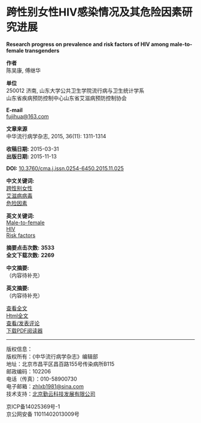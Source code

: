 # 跨性别女性HIV感染情况及其危险因素研究进展

**Research progress on prevalence and risk factors of HIV among male-to-female transgenders**

**作者**  
陈吴康, 傅继华

**单位**  
250012 济南, 山东大学公共卫生学院流行病与卫生统计学系  
山东省疾病预防控制中心山东省艾滋病预防控制协会

**E-mail**  
fujihua@163.com

**文章来源**  
中华流行病学杂志, 2015, 36(11): 1311-1314

**收稿日期:** 2015-03-31  
**出版日期:** 2015-11-13

**DOI:** [10.3760/cma.j.issn.0254-6450.2015.11.025](http://dx.doi.org/10.3760/cma.j.issn.0254-6450.2015.11.025)

**中文关键词:**  
[跨性别女性](http://yyws.alljournals.cn/search.aspx?subject=medicine_health&major=yfyxwsx&orderby=referenced&field=key_word&q=%e8%b7%a8%e6%80%a7%e5%88%ab%e5%a5%b3%e6%80%a7&encoding=utf8)  
[艾滋病病毒](http://yyws.alljournals.cn/search.aspx?subject=medicine_health&major=yfyxwsx&orderby=referenced&field=key_word&q=%e8%89%ae%e6%bb%8b%e7%97%85%e7%97%85%e6%af%92&encoding=utf8)  
[危险因素](http://yyws.alljournals.cn/search.aspx?subject=medicine_health&major=yfyxwsx&orderby=referenced&field=key_word&q=%e5%8d%b1%e9%99%a9%e5%9b%a0%e7%b4%a0&encoding=utf8)

**英文关键词:**  
[Male-to-female](http://yyws.alljournals.cn/search.aspx?subject=medicine_health&major=yfyxwsx&orderby=referenced&field=key_word&q=Male-to-female&encoding=utf8)  
[HIV](http://yyws.alljournals.cn/search.aspx?subject=medicine_health&major=yfyxwsx&orderby=referenced&field=key_word&q=HIV&encoding=utf8)  
[Risk factors](http://yyws.alljournals.cn/search.aspx?subject=medicine_health&major=yfyxwsx&orderby=referenced&field=key_word&q=Risk+factors&encoding=utf8)

**摘要点击次数:** **3533**  
**全文下载次数:** **2269**

**中文摘要:**  
（内容待补充）

**英文摘要:**  
（内容待补充）

[查看全文](create_pdf.aspx?file_no=20151125&flag=1&journal_id=zhlxbx&year_id=2015)  
[Html全文](/zhlxbx/article/html/20151125)  
[查看/发表评论](appraise.aspx?file_no=20151125&journal_id=zhlxbx)  
[下载PDF阅读器](http://ardownload.adobe.com/pub/adobe/reader/win/6.x/6.0/chs/AdbeRdr60_chs_full.exe)  

---

版权信息：  
版权所有：《中华流行病学杂志》编辑部  
地址：北京市昌平区昌百路155号传染病所B115  
邮政编码：102206  
电话（传真）：010-58900730  
电子邮箱：zhlxb1981@sina.com  
技术支持：[北京勤云科技发展有限公司](http://www.e-tiller.com)  

京ICP备14025369号-1  
京公网安备 11011402013009号  
